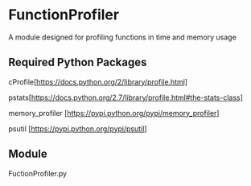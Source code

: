 # FunctionProfiler
A module designed for profiling functions in time and memory usage

## Required Python Packages
cProfile[https://docs.python.org/2/library/profile.html]

pstats[https://docs.python.org/2.7/library/profile.html#the-stats-class]

memory_profiler [https://pypi.python.org/pypi/memory_profiler]

psutil [https://pypi.python.org/pypi/psutil]

## Module
FuctionProfiler.py

